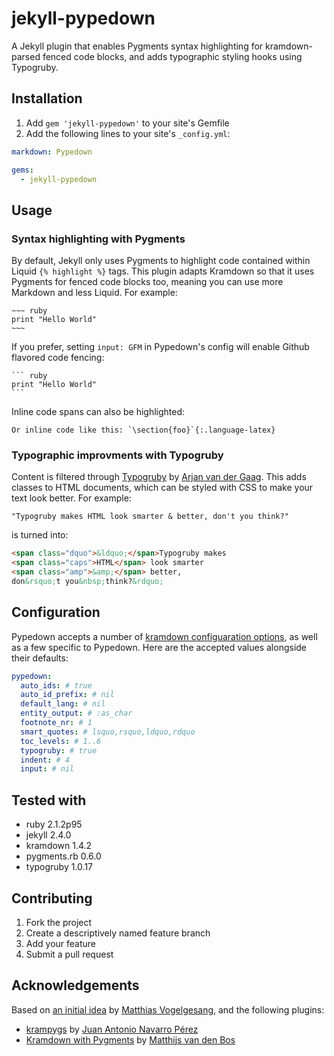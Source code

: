 jekyll-pypedown
===============

A Jekyll plugin that enables Pygments syntax highlighting for kramdown-parsed fenced code blocks, and adds typographic styling hooks using Typogruby.

## Installation

1. Add `gem 'jekyll-pypedown'` to your site's Gemfile
2. Add the following lines to your site's `_config.yml`:

```yaml
markdown: Pypedown

gems:
  - jekyll-pypedown
```

## Usage

### Syntax highlighting with Pygments

By default, Jekyll only uses Pygments to highlight code contained within Liquid `{% highlight %}` tags. This plugin adapts Kramdown so that it uses Pygments for fenced code blocks too, meaning you can use more Markdown and less Liquid. For example:

    ~~~ ruby
    print "Hello World"
    ~~~

If you prefer, setting `input: GFM` in Pypedown's config will enable Github flavored code fencing:

    ``` ruby
    print "Hello World"
    ```

Inline code spans can also be highlighted:

    Or inline code like this: `\section{foo}`{:.language-latex}

### Typographic improvments with Typogruby

Content is filtered through [Typogruby](http://avdgaag.github.io/typogruby/) by [Arjan van der Gaag](http://arjanvandergaag.nl/). This adds classes to HTML documents, which can be styled with CSS to make your text look better. For example:

    "Typogruby makes HTML look smarter & better, don't you think?"

is turned into:

~~~ html
<span class="dquo">&ldquo;</span>Typogruby makes
<span class="caps">HTML</span> look smarter
<span class="amp">&amp;</span> better,
don&rsquo;t you&nbsp;think?&rdquo;
~~~

## Configuration

Pypedown accepts a number of [kramdown configuaration options](http://kramdown.gettalong.org/options.html), as well as a few specific to Pypedown. Here are the accepted values alongside their defaults:

```yaml
pypedown:
  auto_ids: # true
  auto_id_prefix: # nil
  default_lang: # nil
  entity_output: # :as_char
  footnote_nr: # 1
  smart_quotes: # lsquo,rsquo,ldquo,rdquo
  toc_levels: # 1..6
  typogruby: # true
  indent: # 4
  input: # nil
```

## Tested with

* ruby 2.1.2p95
* jekyll 2.4.0
* kramdown 1.4.2
* pygments.rb 0.6.0
* typogruby 1.0.17

## Contributing

1. Fork the project
2. Create a descriptively named feature branch
3. Add your feature
4. Submit a pull request

## Acknowledgements

Based on [an initial idea](http://bloerg.net/2013/03/07/using-kramdown-instead-of-maruku.html) by [Matthias Vogelgesang](http://bloerg.net/), and the following plugins:

* [krampygs](https://github.com/navarroj/krampygs) by [Juan Antonio Navarro Pérez](http://nokyotsu.com/research/)
* [Kramdown with Pygments](https://github.com/mvdbos/kramdown-with-pygments) by [Matthijs van den Bos](https://github.com/mvdbos)

